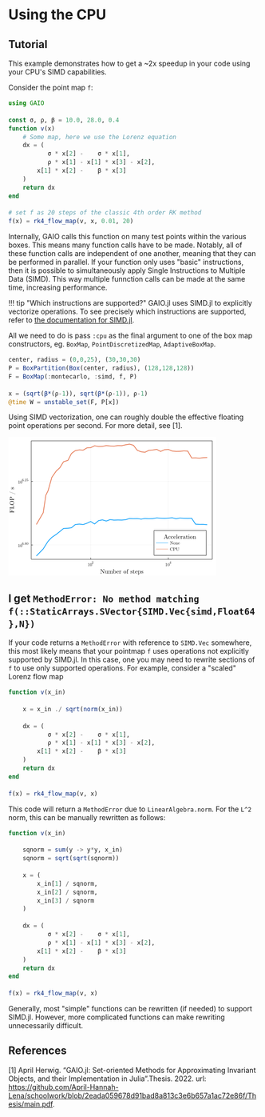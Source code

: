 # Using the CPU

## Tutorial

This example demonstrates how to get a ~2x speedup in your code using your CPU's SIMD capabilities. 

Consider the point map `f`:
```julia
using GAIO

const σ, ρ, β = 10.0, 28.0, 0.4
function v(x)
    # Some map, here we use the Lorenz equation
    dx = (
           σ * x[2] -    σ * x[1],
           ρ * x[1] - x[1] * x[3] - x[2],
        x[1] * x[2] -    β * x[3]
    )
    return dx
end

# set f as 20 steps of the classic 4th order RK method
f(x) = rk4_flow_map(v, x, 0.01, 20)
```

Internally, GAIO calls this function on many test points within the various boxes. This means many function calls have to be made. Notably, all of these function calls are independent of one another, meaning that they can be performed in parallel. If your function only uses "basic" instructions, then it is possible to simultaneously apply Single Instructions to Multiple Data (SIMD). This way multiple funnction calls can be made at the same time, increasing performance. 

!!! tip "Which instructions are supported?"
    GAIO.jl uses SIMD.jl to explicitly vectorize operations. To see precisely which instructions are supported, refer to [the documentation for SIMD.jl](https://github.com/eschnett/SIMD.jl.git). 

All we need to do is pass `:cpu` as the final argument to one of the box map constructors, eg. `BoxMap`, `PointDiscretizedMap`, `AdaptiveBoxMap`. 
```julia
center, radius = (0,0,25), (30,30,30)
P = BoxPartition(Box(center, radius), (128,128,128))
F = BoxMap(:montecarlo, :simd, f, P)

x = (sqrt(β*(ρ-1)), sqrt(β*(ρ-1)), ρ-1)
@time W = unstable_set(F, P[x])
```

Using SIMD vectorization, one can roughly double the effective floating point operations per second. For more detail, see [1]. 

![performance metrics](assets/flops_cpu_loglog.png)

## I get `MethodError: No method matching f(::StaticArrays.SVector{SIMD.Vec{simd,Float64},N})`

If your code returns a `MethodError` with reference to `SIMD.Vec` somewhere, this most likely means that your pointmap `f` uses operations not explicitly supported by SIMD.jl. In this case, one you may need to rewrite sections of `f` to use only supported operations. For example, consider a "scaled" Lorenz flow map 
```julia
function v(x_in)
    
    x = x_in ./ sqrt(norm(x_in))

    dx = (
           σ * x[2] -    σ * x[1],
           ρ * x[1] - x[1] * x[3] - x[2],
        x[1] * x[2] -    β * x[3]
    )
    return dx
end

f(x) = rk4_flow_map(v, x)
```
This code will return a `MethodError` due to `LinearAlgebra.norm`. For the ``L^2`` norm, this can be manually rewritten as follows: 
```julia
function v(x_in)
    
    sqnorm = sum(y -> y*y, x_in)
    sqnorm = sqrt(sqrt(sqnorm))

    x = (
        x_in[1] / sqnorm,
        x_in[2] / sqnorm,
        x_in[3] / sqnorm
    )

    dx = (
           σ * x[2] -    σ * x[1],
           ρ * x[1] - x[1] * x[3] - x[2],
        x[1] * x[2] -    β * x[3]
    )
    return dx
end

f(x) = rk4_flow_map(v, x)
```
Generally, most "simple" functions can be rewritten (if needed) to support SIMD.jl. However, more complicated functions can make rewriting unnecessarily difficult. 

## References

[1] April Herwig. “GAIO.jl: Set-oriented Methods for Approximating Invariant Objects, and their Implementation in Julia”.Thesis. 2022. url: https://github.com/April-Hannah-Lena/schoolwork/blob/2eada059678d91bad8a813c3e6b657a1ac72e86f/Thesis/main.pdf. 

